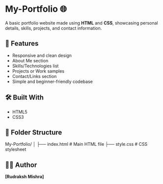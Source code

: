 # My-Portfolio 🌐

A basic portfolio website made using **HTML** and **CSS**, showcasing personal details, skills, projects, and contact information.

## 🚀 Features

- Responsive and clean design
- About Me section
- Skills/Technologies list
- Projects or Work samples
- Contact/Links section
- Simple and beginner-friendly codebase

## 🛠️ Built With

- HTML5
- CSS3

## 📁 Folder Structure

My-Portfolio/
│
├── index.html # Main HTML file
├── style.css # CSS stylesheet




## 🧑‍💻 Author

**[Rudraksh Mishra]**  

